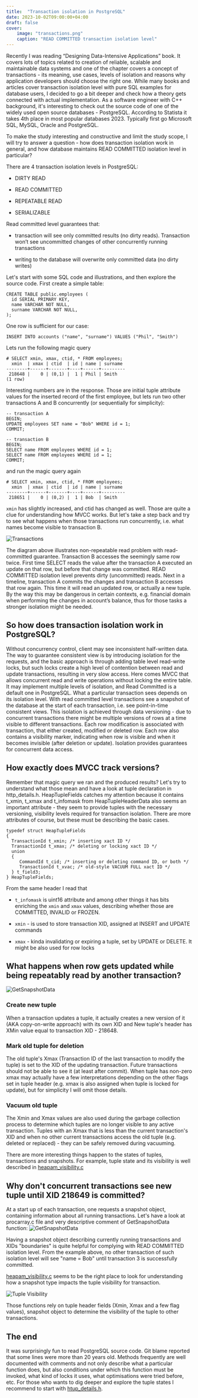 ```yaml
---
title:  "Transaction isolation in PostgreSQL"
date: 2023-10-02T09:00:00+04:00
draft: false
cover:
    image: "transactions.png"
    caption: "READ COMMITTED transaction isolation level"
---
```


<!-- ![Design overview](/images/transactions.png) -->
Recently I was reading “Designing Data-Intensive Applications” book. It covers lots of topics related to creation of reliable, scalable and maintainable data systems and one of the chapter covers a concept of transactions - its meaning, use cases, levels of isolation and reasons why application developers should choose the right one. While many books and articles cover transaction isolation level with pure SQL examples for database users, I decided to go a bit deeper and check how a theory gets connected with actual implementation. As a software engineer with C++ background, it's interesting to check out the source code of one of the widely used open source databases - PostgreSQL. According to Statista it takes 4th place in most popular databases 2023. Typically first go Microsoft SQL, MySQL, Oracle and PostgreSQL.

To make the study interesting and constructive and limit the study scope, I will try to answer a question - how does transaction isolation work in general, and how database maintains READ COMMITTED isolation level in particular?

There are 4 transaction isolation levels in PostgreSQL:

* DIRTY READ

* READ COMMITTED

* REPEATABLE READ

* SERIALIZABLE

Read committed level guarantees that:

* transaction will see only committed results (no dirty reads). Transaction won’t see uncommitted changes of other concurrently running transactions

* writing to the database will overwrite only committed data (no dirty writes)

Let's start with some SQL code and illustrations, and then explore the source code. First create a simple table:

```
CREATE TABLE public.employees (
  id SERIAL PRIMARY KEY,
  name VARCHAR NOT NULL,
  surname VARCHAR NOT NULL,
);
```

One row is sufficient for our case:

```
INSERT INTO accounts ("name", "surname") VALUES ("Phil", "Smith")
```

Lets run the following magic query

```
# SELECT xmin, xmax, ctid, * FROM employees;
  xmin  | xmax | ctid  | id | name | surname 
--------+------+-------+----+------+---------
 218648 |    0 | (0,1) |  1 | Phil | Smith
(1 row)
```

Interesting numbers are in the response. Those are initial tuple attribute values for the inserted record of the first employee, but lets run two other transactions A and B concurrently (or sequentially for simplicity):

```
-- transaction A
BEGIN;
UPDATE employees SET name = "Bob" WHERE id = 1;
COMMIT;

-- transaction B
BEGIN;
SELECT name FROM employees WHERE id = 1;
SELECT name FROM employees WHERE id = 1;
COMMIT;
```

and run the magic query again

```
# SELECT xmin, xmax, ctid, * FROM employees;
  xmin  | xmax | ctid  | id | name | surname 
--------+------+-------+----+------+---------
 218651 |    0 | (0,2) |  1 | Bob  | Smith
```

`xmin` has slightly increased, and ctid has changed as well. Those are quite a clue for understanding how MVCC works. But let's take a step back and try to see what happens when those transactions run concurrently, i.e. what names become visible to transaction B.

![Transactions](transactions.png)

The diagram above illustrates non-repeatable read problem with read-committed guarantee. Transaction B accesses the seemingly same row twice. First time SELECT reads the value after the transaction A executed an update on that row, but before that change was committed. READ COMMITTED isolation level prevents dirty (uncommitted) reads. Next in a timeline, transaction A commits the changes and transaction B accesses that row again. This time it will read an updated row, or actually a new tuple. By the way this may be dangerous in certain contexts, e.g. financial domain when performing the changes in account’s balance, thus for those tasks a stronger isolation might be needed.

## So how does transaction isolation work in PostgreSQL?

Without concurrency control, client may see inconsistent half-written data. The  way to guarantee consistent view is by introducing isolation for the requests, and the basic approach is through adding table level read-write locks, but such locks create a high level of contention between read and update transactions, resulting in very slow access. Here comes MVCC that allows concurrent read and write operations without locking the entire table. It may implement multiple levels of isolation, and Read Committed is a default one in PostgreSQL. What a particular transaction sees depends on its isolation level. With read committed level transactions see a snapshot of the database at the start of each transaction, i.e. see point-in-time consistent views. This isolation is achieved through data versioning - due to concurrent transactions there might be multiple versions of rows at a time visible to different transactions. Each row modification is associated with transaction, that either created, modified or deleted row. Each row also contains a visibility marker, indicating when row is visible and when it becomes invisible (after deletion or update). Isolation provides guarantees for concurrent data access.

## How exactly does MVCC track versions?

Remember that magic query we ran and the produced results? Let's try to understand what those mean and have a look at tuple declaration in http_details.h. HeapTupleFields catches my attention because it contains t_xmin, t_xmax and t_infomask from HeapTupleHeaderData also seems an important attribute - they seem to provide tuples with the necessary versioning, visibility levels required for transaction isolation. There are more attributes of course, but these must be describing the basic cases.

```
typedef struct HeapTupleFields
{
  TransactionId t_xmin; /* inserting xact ID */
  TransactionId t_xmax;	/* deleting or locking xact ID */
  union
  {
     CommandId t_cid; /* inserting or deleting command ID, or both */
     TransactionId t_xvac; /* old-style VACUUM FULL xact ID */
  } t_field3;
} HeapTupleFields;
```

From the same header I read that

* `t_infomask` is uint16 attribute and among other things it has bits enriching the `xmin` and `xmax` values, describing whether those are COMMITTED, INVALID or FROZEN.

* `xmin` - is used to store transaction XID, assigned at INSERT and UPDATE commands

* `xmax` - kinda invalidating or expiring a tuple, set by UPDATE or DELETE. It might be also used for row locks

## What happens when row gets updated while being repeatably read by another transaction?

![GetSnapshotData](getsnapshotdata.png)

### Create new tuple

When a transaction updates a tuple, it actually creates a new version of it (AKA copy-on-write approach) with its own XID and New tuple's header has XMin value equal to transaction XID - 218648.

### Mark old tuple for deletion

The old tuple's Xmax (Transaction ID of the last transaction to modify the tuple) is set to the XID of the updating transaction. Future transactions should not be able to see it (at least after commit). When tuple has non-zero xmax may actually have a few interpretations depending on the other flags set in tuple header (e.g. xmax is also assigned when tuple is locked for update), but for simplicity I will omit those details.

### Vacuum old tuple

The Xmin and Xmax values are also used during the garbage collection process to determine which tuples are no longer visible to any active transaction. Tuples with an Xmax that is less than the current transaction's XID and when no other current transactions access the old tuple (e.g. deleted or replaced) - they can be safely removed during vacuuming.

There are more interesting things happen to the states of tuples, transactions and snapshots. For example, tuple state and its visibility is well described in [heapam_visibility.c](https://github.com/postgres/postgres/blob/master/src/backend/access/heap/heapam_visibility.c)

## Why don't concurrent transactions see new tuple until XID 218649 is committed?

At a start up of each transaction, one requests a snapshot object, containing information about all running transactions. Let's have a look at procarray.c file and very descriptive comment of GetSnapshotData function:
![GetSnapshotData](getsnapshotdata.png)


Having a snapshot object describing currently running transactions and XIDs "boundaries" is quite helpful for complying with READ COMMITTED isolation level. From the example above, no other transaction of such isolation level will see "name = Bob" until transaction 3 is successfully committed.

[heapam_visibility.c](https://github.com/postgres/postgres/blob/master/src/backend/access/heap/heapam_visibility.c) seems to be the right place to look for understanding how a snapshot type impacts the tuple visibility for transaction.

![Tuple Visibility](tuple-visibility.png)

Those functions rely on tuple header fields (Xmin, Xmax and a few flag values), snapshot object to determine the visibility of the tuple to other transactions.

## The end

It was surprisingly fun to read PostgreSQL source code. Git blame reported that some lines were more than 20 years old. Methods frequently are well documented with comments and not only describe what a particular function does, but also conditions under which this function must be invoked, what kind of locks it uses, what optimisations were tried before, etc. For those who wants to dig deeper and explore the tuple states I recommend to start with [htup_details.h](https://github.com/postgres/postgres/blob/cca97ce6a6653df7f4ec71ecd54944cc9a6c4c16/src/include/access/htup_details.h).

